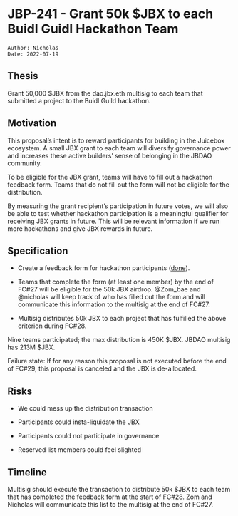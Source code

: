 # JBP-241 - Grant 50k $JBX to each Buidl Guidl Hackathon Team
```plain text
Author: Nicholas
Date: 2022-07-19
```

## Thesis

Grant 50,000 $JBX from the dao.jbx.eth multisig to each team that submitted a project to the Buidl Guild hackathon.

## Motivation

This proposal’s intent is to reward participants for building in the Juicebox ecosystem. A small JBX grant to each team will diversify governance power and increases these active builders’ sense of belonging in the JBDAO community. 

To be eligible for the JBX grant, teams will have to fill out a hackathon feedback form. Teams that do not fill out the form will not be eligible for the distribution.

By measuring the grant recipient’s participation in future votes, we will also be able to test whether hackathon participation is a meaningful qualifier for receiving JBX grants in future. This will be relevant information if we run more hackathons and give JBX rewards in future.

## Specification

- Create a feedback form for hackathon participants ([done](https://notionforms.io/forms/post-hackathon-questionnaire)). 

- Teams that complete the form (at least one member) by the end of FC#27 will be eligible for the 50k JBX airdrop. @Zom_bae and @nicholas will keep track of who has filled out the form and will communicate this information to the multisig at the end of FC#27.

- Multisig distributes 50k JBX to each project that has fulfilled the above criterion during FC#28.

Nine teams participated; the max distribution is 450K $JBX. JBDAO multisig has 213M $JBX.

Failure state: If for any reason this proposal is not executed before the end of FC#29, this proposal is canceled and the JBX is de-allocated. 

## Risks

- We could mess up the distribution transaction

- Participants could insta-liquidate the JBX

- Participants could not participate in governance

- Reserved list members could feel slighted

## Timeline

Multisig should execute the transaction to distribute 50k $JBX to each team that has completed the feedback form at the start of FC#28. Zom and Nicholas will communicate this list to the multisig at the end of FC#27.
